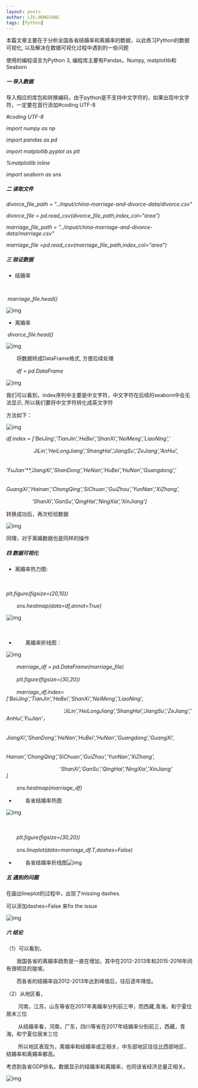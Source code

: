 ```yaml
---
layout: posts
author: LIU,HONGYANG
tags: [Python]
---
```






本篇文章主要在于分析全国各省结婚率和离婚率的数据，以此练习Python的数据可视化, 以及解决在数据可视化过程中遇到的一些问题

使用的编程语言为Python 3,  编程库主要有Pandas，Numpy, matplotlib和Seaborn

 

##### 一 导入数据

 

导入相应的库包和转换编码，由于python是不支持中文字符的，如果出现中文字符，一定要在首行添加#coding UTF-8

 

*#coding UTF-8*

*import numpy as np*

*import pandas as pd*

*import matplotlib.pyplot as plt*

*%matplotlib inline*

*import seaborn as sns*

 

 

 

##### 二 读取文件

 

*divorce_file_path = "../input/china-marriage-and-divorce-data/divorce.csv"*

*divorce_file = pd.read_csv(divorce_file_path,index_col="area")*

*marriage_file_path = "../input/china-marriage-and-divorce-data/marriage.csv"*

*marriage_file =pd.read_csv(marriage_file_path,index_col="area")*

 

 

##### 三 验证数据

 

- 结婚率

​    

​    *marriage_file.head()*

![img](https://img2018.cnblogs.com/blog/1067977/201909/1067977-20190913105359030-730896773.png)

 

 

- 离婚率

  

​    *divorce_file.head()*

![img](https://img2018.cnblogs.com/blog/1067977/201909/1067977-20190913105459431-1786354172.png)

 

 

　　将数据转成DataFrame格式, 方便后续处理

 

　　*df = pd.DataFrame*

 

![img](https://img2018.cnblogs.com/blog/1067977/201909/1067977-20190913105614983-362415252.png)

 

 

 我们可以看到，index序列中主要是中文字符，中文字符在后续的seaborn中会无法显示, 所以我们要将中文字符转化成英文字符

 

 方法如下：

![img](https://img2018.cnblogs.com/blog/1067977/201909/1067977-20190913105745133-1910402704.png)

 

 

*df.index = ['BeiJing','TianJin','HeBei','ShanXi','NeiMeng','LiaoNing','*

　　　　　 *JiLin','HeiLongJiang','ShangHai','JiangSu','ZeJiang','AnHui',*

　　　　　 *'FuJian'**,'JiangXi','ShanDong','HeNan','HuBei','HuNan','Guangdong','*

　　　　　 *GuangXi','Hainan','ChongQing','SiChuan','GuiZhou','YunNan','XiZhang',*

　　　　　*'ShanXi','GanSu','QingHai','NingXia','XinJiang']*

 

 

 

转换成功后，再次检验数据

![img](https://img2018.cnblogs.com/blog/1067977/201909/1067977-20190913105833940-1065848212.png)

 

 

同理，对于离婚数据也是同样的操作

 

##### 四 数据可视化

 

 

- 离婚率热力图:

　　 

   *plt.figure(figsize=(20,10))*

　　*sns.heatmap(data=df,annot=True)*

 

![img](https://img2018.cnblogs.com/blog/1067977/201909/1067977-20190913105959731-359221610.png)

 

 　

 

- 　　离婚率折线图：

 

![img](https://img2018.cnblogs.com/blog/1067977/201909/1067977-20190913110119005-86491787.png)

 

 

　　*marriage_df = pd.DataFrame(marriage_file)*

　　*plt.figure(figsize=(30,20))*


　　*marriage_df.index=['BeiJing','TianJin','HeBei','ShanXi','NeiMeng','LiaoNing',*

　　　　　　　　　　　*'JiLin','HeiLongJiang','ShangHai','JiangSu','ZeJiang','AnHui','FuJian'，*

　　　　　　　　　　　*JiangXi','ShanDong','HeNan','HuBei','HuNan','Guangdong','GuangXi',*

　　　　　　　　　　　*Hainan','ChongQing','SiChuan','GuiZhou','YunNan','XiZhang',*

　　　　　　　　　　 *'ShanXi','GanSu','QingHai','NingXia','XinJiang'*
　　　　　　　　　　*]*

　　*sns.heatmap(marriage_df)*

 

 

- 　　各省结婚率热图

 

![img](https://img2018.cnblogs.com/blog/1067977/201909/1067977-20190913113028358-1894596291.png)

 

 

 　 

　　*plt.figure(figsize=(30,20))*


　　*sns.lineplot(data=marriage_df.T,dashes=False)*

 

- 　　各省结婚率折线图![img](https://img2018.cnblogs.com/blog/1067977/201909/1067977-20190913110347025-1438698775.png)

 

##### 五 遇到的问题

 

 

在画出lineplot的过程中，出现了missing dashes.

 

可以添加dashes=False 来fix the issue

 

![img](https://img2018.cnblogs.com/blog/1067977/201909/1067977-20190913111135225-847831344.png)

 

 

 

##### 六 结论

 

 

（1）可以看到，

　　我国各省的离婚率趋势是一直在增加，其中在2012-2013年和2015-2016年间有很明显的陡坡。

　　而各省的结婚率自2012-2013年达到峰值后，往后逐年降低。

 

 

（2）从地区看，

　　 河南，江苏，山东等省在2017年离婚率分列前三甲，而西藏,青海，和宁夏位居末三位

　　 从结婚率看，河南，广东，四川等省在2017年结婚率分别前三，西藏，青海，和宁夏位居末三位

　　 所以地区表现为，离婚率和结婚率成正相关，中东部地区往往比西部地区，结婚率和离婚率都高。

   考虑到各省GDP排名，数据显示的结婚率和离婚率，也同该省经济总量正相关。

 

![img](https://img2018.cnblogs.com/blog/1067977/201909/1067977-20190913112702976-781879896.png)

 